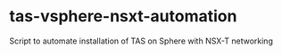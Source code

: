 # tas-vsphere-nsxt-automation
Script to automate installation of TAS on Sphere with NSX-T networking

